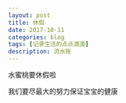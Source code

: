 ```yaml
---
layout: post
title: 休假
date: 2017-10-11
categories: blog
tags: [记录生活的点点滴滴]
description: 流水账
---
```


水蜜桃要休假啦

我们要尽最大的努力保证宝宝的健康











 















